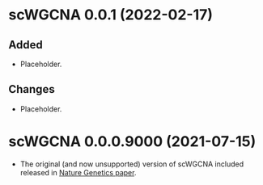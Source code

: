 # scWGCNA 0.0.1 (2022-02-17)
## Added
- Placeholder.

## Changes
- Placeholder.

# scWGCNA 0.0.0.9000 (2021-07-15)

- The original (and now unsupported) version of scWGCNA included released in [Nature Genetics paper](https://doi.org/10.1038/s41588-021-00894-z).
